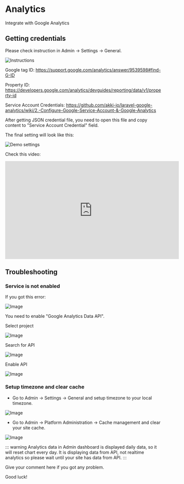 # Analytics

Integrate with Google Analytics

## Getting credentials

Please check instruction in Admin -> Settings -> General.

![Instructions](../cms/images/analytics-instruction.png)

Google tag ID: https://support.google.com/analytics/answer/9539598#find-G-ID

Property ID: https://developers.google.com/analytics/devguides/reporting/data/v1/property-id

Service Account Credentials: https://github.com/akki-io/laravel-google-analytics/wiki/2.-Configure-Google-Service-Account-&-Google-Analytics

After getting JSON credential file, you need to open this file and copy content to "Service Account Credential" field.

The final setting will look like this:

![Demo settings](../cms/images/analytics-demo-settings.png)

Check this video:

<iframe width="560" height="315" src="https://www.youtube.com/embed/2q7ufd8W8WI?si=XZnYcfZ55vg2WgSg" title="YouTube video player" frameborder="0" allow="accelerometer; autoplay; clipboard-write; encrypted-media; gyroscope; picture-in-picture; web-share" allowfullscreen></iframe>

## Troubleshooting

### Service is not enabled

If you got this error:

![Image](../cms/images/analytics-service-not-enabled.png)

You need to enable "Google Analytics Data API".

Select project

![Image](../cms/images/analytics-select-project.png)

Search for API

![Image](../cms/images/analytics-select-api.png)

Enable API

![Image](../cms/images/analytics-enable-api.png)

### Setup timezone and clear cache

- Go to Admin -> Settings -> General and setup timezone to your local timezone.

![Image](../cms/images/analytics-timezone.png)

- Go to Admin -> Platform Administration -> Cache management and clear your site cache.

![Image](../cms/images/analytics-cache.png)

::: warning
Analytics data in Admin dashboard is displayed daily data, so it will reset chart every day. It is displaying data from
API, not realtime analytics so please wait until your site has data from API.
:::

Give your comment here if you got any problem.

Good luck!
